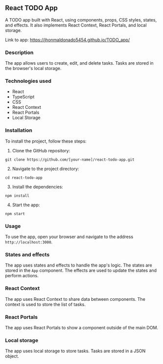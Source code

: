 ## React TODO App

A TODO app built with React, using components, props, CSS styles, states, and effects. It also implements React Context, React Portals, and local storage.

Link to app: https://jhonmaldonado5454.github.io/TODO_app/

### Description

The app allows users to create, edit, and delete tasks. Tasks are stored in the browser's local storage.

### Technologies used

* React
* TypeScript
* CSS
* React Context
* React Portals
* Local Storage

### Installation

To install the project, follow these steps:

1. Clone the GitHub repository:

```
git clone https://github.com/[your-name]/react-todo-app.git
```

2. Navigate to the project directory:

```
cd react-todo-app
```

3. Install the dependencies:

```
npm install
```

4. Start the app:

```
npm start
```

### Usage

To use the app, open your browser and navigate to the address `http://localhost:3000`.

### States and effects

The app uses states and effects to handle the app's logic. The states are stored in the `App` component. The effects are used to update the states and perform actions.

### React Context

The app uses React Context to share data between components. The context is used to store the list of tasks.

### React Portals

The app uses React Portals to show a component outside of the main DOM.

### Local storage

The app uses local storage to store tasks. Tasks are stored in a JSON object.



